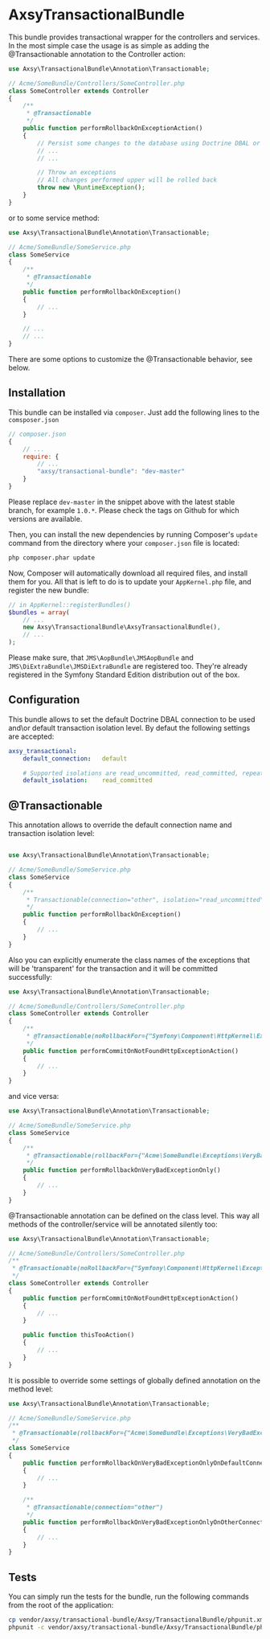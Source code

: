 AxsyTransactionalBundle
=======================

This bundle provides transactional wrapper for the controllers and services. In the most simple case the usage is as simple
as adding the @Transactionable annotation to the Controller action:

```php
use Axsy\TransactionalBundle\Annotation\Transactionable;

// Acme/SomeBundle/Controllers/SomeController.php
class SomeController extends Controller
{
    /**
     * @Transactionable
     */
    public function performRollbackOnExceptionAction()
    {
        // Persist some changes to the database using Doctrine DBAL or Doctrine ORM, whatever
        // ...
        // ...

        // Throw an exceptions
        // All changes performed upper will be rolled back
        throw new \RuntimeException();
    }
}
```

or to some service method:

```php
use Axsy\TransactionalBundle\Annotation\Transactionable;

// Acme/SomeBundle/SomeService.php
class SomeService
{
    /**
     * @Transactionable
     */
    public function performRollbackOnException()
    {
        // ...
    }

    // ...
    // ...
}
```

There are some options to customize the @Transactionable behavior, see below.

Installation
------------

This bundle can be installed via `composer`. Just add the following lines to the `comsposer.json`

```js
// composer.json
{
    // ...
    require: {
        // ...
        "axsy/transactional-bundle": "dev-master"
    }
}
```

Please replace `dev-master` in the snippet above with the latest stable branch, for example ``1.0.*``.
Please check the tags on Github for which versions are available.

Then, you can install the new dependencies by running Composer's ``update`` command from the directory where your
``composer.json`` file is located:

```bash
php composer.phar update
```

Now, Composer will automatically download all required files, and install them
for you. All that is left to do is to update your ``AppKernel.php`` file, and
register the new bundle:

```php
// in AppKernel::registerBundles()
$bundles = array(
    // ...
    new Axsy\TransactionalBundle\AxsyTransactionalBundle(),
    // ...
);
```

Please make sure, that `JMS\AopBundle\JMSAopBundle` and `JMS\DiExtraBundle\JMSDiExtraBundle` are registered too. They're
already registered in the Symfony Standard Edition distribution out of the box.

Configuration
-------------

This bundle allows to set the default Doctrine DBAL connection to be used and\or default transaction isolation level.
By defaut the following settings are accepted:

```yaml
axsy_transactional:
    default_connection:   default

    # Supported isolations are read_uncommitted, read_committed, repeatable_read, serializable
    default_isolation:    read_committed
```

@Transactionable
----------------

This annotation allows to override the default connection name and transaction isolation level:

```php

use Axsy\TransactionalBundle\Annotation\Transactionable;

// Acme/SomeBundle/SomeService.php
class SomeService
{
    /**
     * Transactionable(connection="other", isolation="read_uncommitted")
     */
    public function performRollbackOnException()
    {
        // ...
    }
}
```

Also you can explicitly enumerate the class names of the exceptions that will be 'transparent' for the transaction and it
will be committed successfully:

```php
use Axsy\TransactionalBundle\Annotation\Transactionable;

// Acme/SomeBundle/Controllers/SomeController.php
class SomeController extends Controller
{
    /**
     * @Transactionable(noRollbackFor={"Symfony\Component\HttpKernel\Exception\NotFoundHttpException"})
     */
    public function performCommitOnNotFoundHttpExceptionAction()
    {
        // ...
    }
}
```

and vice versa:

```php
use Axsy\TransactionalBundle\Annotation\Transactionable;

// Acme/SomeBundle/SomeService.php
class SomeService
{
    /**
     * @Transactionable(rollbackFor={"Acme\SomeBundle\Exceptions\VeryBadException"})
     */
    public function performRollbackOnVeryBadExceptionOnly()
    {
        // ...
    }
}
```

@Transactionable annotation can be defined on the class level. This way all methods of the controller/service will be
annotated silently too:

```php
use Axsy\TransactionalBundle\Annotation\Transactionable;

// Acme/SomeBundle/Controllers/SomeController.php
/**
 * @Transactionable(noRollbackFor={"Symfony\Component\HttpKernel\Exception\NotFoundHttpException"})
 */
class SomeController extends Controller
{
    public function performCommitOnNotFoundHttpExceptionAction()
    {
        // ...
    }

    public function thisTooAction()
    {
        // ...
    }
}
```

It is possible to override some settings of globally defined annotation on the method level:

```php
use Axsy\TransactionalBundle\Annotation\Transactionable;

// Acme/SomeBundle/SomeService.php
/**
 * @Transactionable(rollbackFor={"Acme\SomeBundle\Exceptions\VeryBadException"})
 */
class SomeService
{
    public function performRollbackOnVeryBadExceptionOnlyOnDefaultConnection()
    {
        // ...
    }

    /**
     * @Transactionable(connection="other")
     */
    public function performRollbackOnVeryBadExceptionOnlyOnOtherConnection()
    {
        // ...
    }
}
```

Tests
-----

You can simply run the tests for the bundle, run the following commands from the root of the application:

```bash
cp vendor/axsy/transactional-bundle/Axsy/TransactionalBundle/phpunit.xml.desc vendor/axsy/transactional-bundle/Axsy/TransactionalBundle/phpunit.xml
phpunit -c vendor/axsy/transactional-bundle/Axsy/TransactionalBundle/phpunit.xml
```